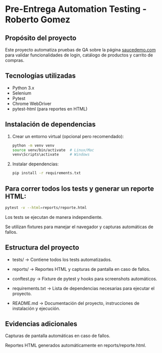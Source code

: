# Pre-Entrega Automation Testing - Roberto Gomez

## Propósito del proyecto
Este proyecto automatiza pruebas de QA sobre la página [saucedemo.com](https://www.saucedemo.com/) para validar funcionalidades de login, catálogo de productos y carrito de compras.

## Tecnologías utilizadas
- Python 3.x
- Selenium
- Pytest
- Chrome WebDriver
- pytest-html (para reportes en HTML)

## Instalación de dependencias
1. Crear un entorno virtual (opcional pero recomendado):
    ```bash
   python -m venv venv
   source venv/bin/activate  # Linux/Mac
   venv\Scripts\activate     # Windows

2. Instalar dependencias:

    ```bash
    pip install -r requirements.txt

## Para correr todos los tests y generar un reporte HTML:

```bash
pytest -v --html=reports/reporte.html
```

Los tests se ejecutan de manera independiente.

Se utilizan fixtures para manejar el navegador y capturas automáticas de fallos.

## Estructura del proyecto

- tests/ → Contiene todos los tests automatizados.

- reports/ → Reportes HTML y capturas de pantalla en caso de fallos.

- conftest.py → Fixture de pytest y hooks para screenshots automáticos.

- requirements.txt → Lista de dependencias necesarias para ejecutar el proyecto.

- README.md → Documentación del proyecto, instrucciones de instalación y ejecución.

## Evidencias adicionales

Capturas de pantalla automáticas en caso de fallos.

Reportes HTML generados automáticamente en reports/reporte.html.
